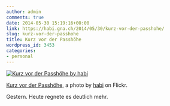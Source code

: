 ```yaml
---
author: admin
comments: true
date: 2014-05-30 15:19:16+00:00
link: https://habi.gna.ch/2014/05/30/kurz-vor-der-passhohe/
slug: kurz-vor-der-passhohe
title: Kurz vor der Passhöhe
wordpress_id: 3453
categories:
- personal
---
```


[![Kurz vor der Passhöhe by habi](https://static.flickr.com/5550/14119251350_bc0f046a0c.jpg)](https://www.flickr.com/photos/habi/14119251350/)  

[Kurz vor der Passhöhe](https://www.flickr.com/photos/habi/14119251350/), a photo by [habi](https://www.flickr.com/photos/habi/) on Flickr.

Gestern.
Heute regnete es deutlich mehr.